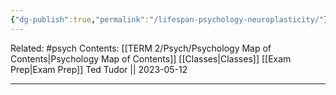 ```yaml
---
{"dg-publish":true,"permalink":"/lifespan-psychology-neuroplasticity/"}
---
```


Related: #psych
Contents: [[TERM 2/Psych/Psychology Map of Contents\|Psychology Map of Contents]]
[[Classes\|Classes]]
[[Exam Prep\|Exam Prep]]
Ted Tudor || 2023-05-12
***
